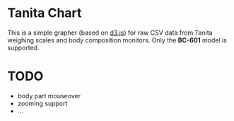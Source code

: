 # Tanita Chart
This is a simple grapher (based on [d3.js](http://d3js.org/)) for raw CSV data from Tanita weighing scales and body composition monitors.
Only the **BC-601** model is supported.

# TODO
- body part mouseover
- zooming support
- ...
